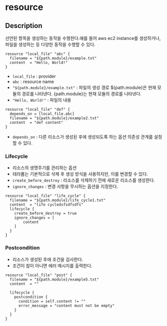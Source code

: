 # resource

## Description
선언된 항목을 생성하는 동작을 수행한다.예를 들어 aws ec2 instance를 생성하거나, 파일을 생성하는 등 다양한 동작을 수행할 수 있다.

```BNF
resource "local_file" "abc" {
  filename = "${path.module}/example.txt"
  content  = "Hello, World!"
}
```
- `local_file` : provider
- `abc` : resource name
- `"${path.module}/example.txt"` : 파일의 생성 경로 ${path.module}은 현재 모듈의 경로를 나타낸다. {path.module}는 현재 모듈의 경로를 나타낸다.
- `"Hello, World!"` : 파일의 내용


```BNF
resource "local_file" "def" {
  depends_on = [local_file.abc]
  filename = "${path.module}/example2.txt"
  content  = "def content"
}
```

- `depends_on` : 다른 리소스가 생성된 후에 생성되도록 하는 옵션 의존성 관계를 설정할 수 있다.

### Lifecycle
- 리소스의 생명주기를 관리하는 옵션
- 테라폼는 기본적으로 삭제 후 생성 방식을 사용하지만, 이를 변경할 수 있다.
- `create_before_destroy` : 리소스를 삭제하기 전에 새로운 리소스를 생성한다.
- `ignore_changes` : 변경 사항을 무시하는 옵션을 지정한다.

```BNF
resource "local_file" "life_cycle" {
  filename = "${path.module}/life_cycle1.txt"
  content  = "life cycledsfsdfsdfs"
  lifecycle {
    create_before_destroy = true
    ignore_changes = [
        content
    ] 
  }  
}
```

### Postcondition
- 리소스가 생성된 후에 조건을 검사한다.
- 조건이 참이 아니면 에러 메시지를 출력한다.

```BNF
resource "local_file" "post" {
  filename = "${path.module}/example5.txt"
  content  = ""

  lifecycle {
    postcondition {
      condition = self.content != ""
      error_message = "content must not be empty"
    }
  }
}
```

